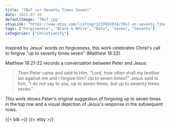 ```yaml
---
title: "70x7 (or Seventy Times Seven)"
date: 2022-07-28
defaultImage: "70x7.jpg"
etsyLink: "https://www.etsy.com/listing/1237652034/70x7-or-seventy-times-seven"
tags: ["Forgiveness", "Black & White", "Dots", "Seven", "Seventy"]
categories: ["Christianity"]
---
```


Inspired by Jesus' words on forgiveness, this work celebrates Christ's call to forgive "up to seventy times seven" (Matthew 18:22).

<!--more-->

Matthew 18:21-22 records a conversation between Peter and Jesus:

> Then Peter came and said to Him, "Lord, how often shall my brother sin against me and I forgive him? Up to seven times?" Jesus said to him, "I do not say to you, up to seven times, but up to seventy times seven."

This work shows Peter's original suggestion of forgiving up to seven times in the top row and a visual depiction of Jesus's response in the subsequent rows.

{{< bib >}}
{{< etsy >}}

